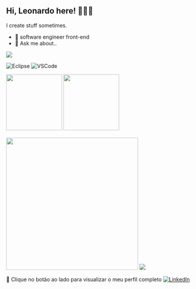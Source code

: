 ## Hi, Leonardo here! 👩🏾‍🚀
I create stuff sometimes.

- 🔭 software engineer front-end
- 💬 Ask me about..
<img src="width=60em https://user-images.githubusercontent.com/107955919/227744385-fbe59419-65cd-4657-8bc6-de1483daded9.png">

![Eclipse](https://camo.githubusercontent.com/5395fa328395998163ba3ae03e20eb6cd633c2535f4149cc6b2f5fa40113ecaf/68747470733a2f2f696d672e736869656c64732e696f2f62616467652f2d45636c697073652d3243323235353f7374796c653d666c61742d737175617265266c6f676f3d65636c69707365266c6f676f436f6c6f723d7768697465)
![VSCode](https://camo.githubusercontent.com/639d2f4c43a01e8f0382589b9e2dae1d20161b6ec0bc9a40dcd99917f1b2286d/68747470733a2f2f696d672e736869656c64732e696f2f62616467652f2d5653436f64652d3030374143433f7374796c653d666c61742d737175617265266c6f676f3d76697375616c2d73747564696f2d636f6465266c6f676f436f6c6f723d7768697465)

<div align="left">
<img height="150em" src="https://github-readme-stats.vercel.app/api/top-langs/?username=LeonardoPires2&exclude_repo=KNN-Image-Classification&show_icons=true&hide_border=true&layout=compact&langs_count=8&theme=tokyonight"/>	
<img height="150em" src="https://github-readme-stats.vercel.app/api?username=LeonardoPires2&show_icons=true&hide_border=true&count_private=true&include_all_commits=true&theme=tokyonight" />
</div><br>	


<div align="left">
    <img width="355px" src="https://github-readme-stats.vercel.app/api/top-langs/?username=LeonardoPires2&layout=compact&theme=github_dark"/>
    <img src="https://github-readme-stats.vercel.app/api?username=LeonardoPires2&theme=github_dark&hide_rank=true"/>
</div>

🔗 Clique no botão ao lado para visualizar o meu perfil completo <a href="https://www.linkedin.com/in/leonardo-carvalho-pires/"><img src="https://img.shields.io/badge/LinkedIn-%230077B5.svg?&style=flat-square&logo=linkedin&logoColor=white" alt="LinkedIn"> </a>


